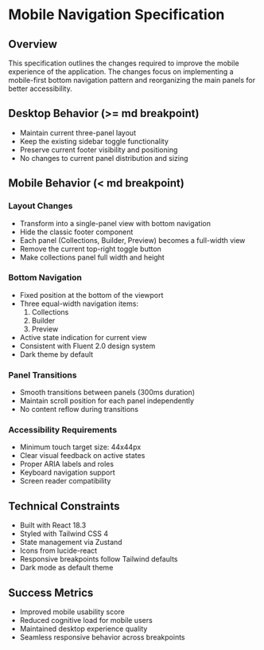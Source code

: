 # Mobile Navigation Specification

## Overview

This specification outlines the changes required to improve the mobile experience of the application. The changes focus on implementing a mobile-first bottom navigation pattern and reorganizing the main panels for better accessibility.

## Desktop Behavior (>= md breakpoint)

- Maintain current three-panel layout
- Keep the existing sidebar toggle functionality
- Preserve current footer visibility and positioning
- No changes to current panel distribution and sizing

## Mobile Behavior (< md breakpoint)

### Layout Changes

- Transform into a single-panel view with bottom navigation
- Hide the classic footer component
- Each panel (Collections, Builder, Preview) becomes a full-width view
- Remove the current top-right toggle button
- Make collections panel full width and height

### Bottom Navigation

- Fixed position at the bottom of the viewport
- Three equal-width navigation items:
  1. Collections
  2. Builder
  3. Preview
- Active state indication for current view
- Consistent with Fluent 2.0 design system
- Dark theme by default

### Panel Transitions

- Smooth transitions between panels (300ms duration)
- Maintain scroll position for each panel independently
- No content reflow during transitions

### Accessibility Requirements

- Minimum touch target size: 44x44px
- Clear visual feedback on active states
- Proper ARIA labels and roles
- Keyboard navigation support
- Screen reader compatibility

## Technical Constraints

- Built with React 18.3
- Styled with Tailwind CSS 4
- State management via Zustand
- Icons from lucide-react
- Responsive breakpoints follow Tailwind defaults
- Dark mode as default theme

## Success Metrics

- Improved mobile usability score
- Reduced cognitive load for mobile users
- Maintained desktop experience quality
- Seamless responsive behavior across breakpoints
